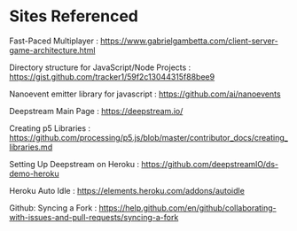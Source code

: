 # Sites Referenced

Fast-Paced Multiplayer
: https://www.gabrielgambetta.com/client-server-game-architecture.html

Directory structure for JavaScript/Node Projects
: https://gist.github.com/tracker1/59f2c13044315f88bee9

Nanoevent emitter library for javascript
: https://github.com/ai/nanoevents

Deepstream Main Page
: https://deepstream.io/

Creating p5 Libraries
: https://github.com/processing/p5.js/blob/master/contributor_docs/creating_libraries.md

Setting Up Deepstream on Heroku
: https://github.com/deepstreamIO/ds-demo-heroku

Heroku Auto Idle
: https://elements.heroku.com/addons/autoidle

Github: Syncing a Fork
: https://help.github.com/en/github/collaborating-with-issues-and-pull-requests/syncing-a-fork
